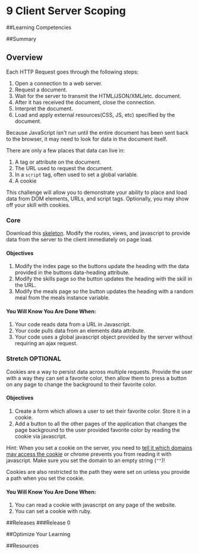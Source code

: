 # 9 Client Server Scoping 
 
##Learning Competencies 

##Summary 

 ## Overview

Each HTTP Request goes through the following steps:
1. Open a connection to a web server.
2. Request a document.
3. Wait for the server to transmit the HTML/JSON/XML/etc. document.
4. After it has received the document, close the connection.
5. Interpret the document.
6. Load and apply external resources(CSS, JS, etc) specified by the document.

Because JavaScript isn't run until the entire document has been sent back to the
browser, it may need to look for data in the document itself.

There are only a few places that data can live in:

1. A tag or attribute on the document.
2. The URL used to request the document.
3. In a `script` tag, often used to set a global variable.
4. A cookie

This challenge will allow you to demonstrate your ability to place and load data
from DOM elements, URLs, and script tags. Optionally, you may show off your
skill with cookies.

### Core
Download this
[skeleton](http://s3.amazonaws.com/dbc_socrates/challenges/client-server-scoping.zip).
Modify the routes, views, and javascript to provide data from the server to the
client immediately on page load.

#### Objectives
1. Modify the index page so the buttons update the heading with the data
   provided in the buttons data-heading attribute.
2. Modify the skills page so the button updates the heading with the
   skill in the URL.
3. Modify the meals page so the button updates the heading with a random meal
   from the meals instance variable.

#### You Will Know You Are Done When:
1. Your code reads data from a URL in Javascript.
2. Your code pulls data from an elements data attribute.
3. Your code uses a global javascript object provided by the server without
   requiring an ajax request.


### Stretch OPTIONAL
Cookies are a way to persist data across multiple requests. Provide the user
with a way they can set a favorite color, then allow them to press a button on
any page to change the background to their favorite color.


#### Objectives

1. Create a form which allows a user to set their favorite color. Store it in
   a cookie.
2. Add a button to all the other pages of the application that changes the page
   background to the user provided favorite color by reading the cookie via
   javascript.

Hint: When you set a cookie on the server, you need to [tell it which domains
may access the
cookie](http://stackoverflow.com/questions/5078091/sinatra-response-set-cookie-doesnt-work)
or chrome prevents you from reading it with javascript. Make sure you set the
domain to an empty string (`""`)!

Cookies are also restricted to the path they were set on unless you provide a
path when you set the cookie.

#### You Will Know You Are Done When:
1. You can read a cookie with javascript on any page of the website.
2. You can set a cookie with ruby.
 

##Releases
###Release 0 

##Optimize Your Learning 

##Resources